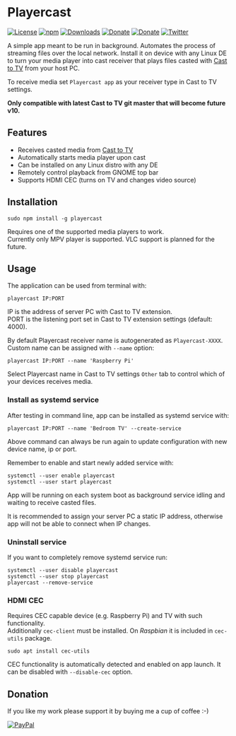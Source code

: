 # Playercast
[![License](https://img.shields.io/github/license/Rafostar/playercast.svg)](https://github.com/Rafostar/playercast/blob/master/LICENSE)
[![npm](https://img.shields.io/npm/v/playercast.svg)](https://www.npmjs.com/package/playercast)
[![Downloads](https://img.shields.io/npm/dt/playercast.svg)](https://www.npmjs.com/package/playercast)
[![Donate](https://img.shields.io/badge/Donate-PayPal-blue.svg)](https://www.paypal.com/cgi-bin/webscr?cmd=_s-xclick&hosted_button_id=TFVDFD88KQ322)
[![Donate](https://img.shields.io/badge/Donate-PayPal.Me-lightgrey.svg)](https://www.paypal.me/Rafostar)
[![Twitter](https://img.shields.io/twitter/url/https/github.com/Rafostar/playercast.svg?style=social)](https://twitter.com/intent/tweet?text=Wow:&url=https%3A%2F%2Fgithub.com%2FRafostar%2Fplayercast)

A simple app meant to be run in background. Automates the process of streaming files over the local network. Install it on device with any Linux DE to turn your media player into cast receiver that plays files casted with [Cast to TV](https://rafostar.github.io/gnome-shell-extension-cast-to-tv) from your host PC.

To receive media set `Playercast app` as your receiver type in Cast to TV settings.

**Only compatible with latest Cast to TV git master that will become future v10.**

## Features
* Receives casted media from [Cast to TV](https://rafostar.github.io/gnome-shell-extension-cast-to-tv)
* Automatically starts media player upon cast
* Can be installed on any Linux distro with any DE
* Remotely control playback from GNOME top bar
* Supports HDMI CEC (turns on TV and changes video source)

## Installation
```
sudo npm install -g playercast
```
Requires one of the supported media players to work.<br>
Currently only MPV player is supported. VLC support is planned for the future.

## Usage
The application can be used from terminal with:
```
playercast IP:PORT
```
IP is the address of server PC with Cast to TV extension.<br>
PORT is the listening port set in Cast to TV extension settings (default: 4000).

By default Playercast receiver name is autogenerated as `Playercast-XXXX`.<br>
Custom name can be assigned with `--name` option:
```
playercast IP:PORT --name 'Raspberry Pi'
```

Select Playercast name in Cast to TV settings `Other` tab to control which of your devices receives media.

### Install as systemd service
After testing in command line, app can be installed as systemd service with:
```
playercast IP:PORT --name 'Bedroom TV' --create-service
```
Above command can always be run again to update configuration with new device name, ip or port.

Remember to enable and start newly added service with:
```
systemctl --user enable playercast
systemctl --user start playercast
```
App will be running on each system boot as background service idling and waiting to receive casted files.

It is recommended to assign your server PC a static IP address, otherwise app will not be able to connect when IP changes.

### Uninstall service
If you want to completely remove systemd service run:
```
systemctl --user disable playercast
systemctl --user stop playercast
playercast --remove-service
```

### HDMI CEC
Requires CEC capable device (e.g. Raspberry Pi) and TV with such functionality.<br>
Additionally `cec-client` must be installed. On *Raspbian* it is included in `cec-utils` package.
```
sudo apt install cec-utils
```
CEC functionality is automatically detected and enabled on app launch. It can be disabled with `--disable-cec` option.

## Donation
If you like my work please support it by buying me a cup of coffee :-)

[![PayPal](https://github.com/Rafostar/gnome-shell-extension-cast-to-tv/wiki/images/paypal.gif)](https://www.paypal.com/cgi-bin/webscr?cmd=_s-xclick&hosted_button_id=TFVDFD88KQ322)
